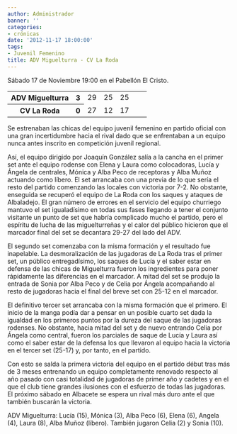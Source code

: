 ```yaml
---
author: Administrador
banner: ''
categories:
- crónicas
date: '2012-11-17 18:00:00'
tags:
- Juvenil Femenino
title: ADV Miguelturra - CV La Roda
---
```


Sábado 17 de Noviembre 19:00 en el Pabellón El Cristo.

<table>
<tr>
<th>ADV Miguelturra</th><th>3</th><td>29</td><td>25</td><td>25</td><td></td><td></td>
</tr>
<tr>
<th>CV La Roda</th><th>0</th><td>27</td><td>12</td><td>17</td><td></td><td></td>
</tr>
</table>

Se estrenaban las chicas del equipo juvenil femenino en partido oficial con una gran incertidumbre hacia el rival dado que se enfrentaban a un equipo nunca antes inscrito en competición juvenil regional.
<!--break-->
Así, el equipo dirigido por Joaquín González salía a la cancha en el primer set ante el equipo rodense con Elena y Laura como colocadoras, Lucía y Ángela de centrales, Mónica y Alba Peco de receptoras y Alba Muñoz actuando como líbero. El set arrancaba con una previa de lo que sería el resto del partido comenzando las locales con victoria por 7-2. No obstante, enseguida se recuperó el equipo de La Roda con los saques y ataques de Albaladejo. El gran número de errores en el servicio del equipo churriego mantuvo el set igualadísimo en todas sus fases llegando a tener el conjunto visitante un punto de set que habría complicado mucho el partido, pero el espíritu de lucha de las miguelturreñas y el calor del público hicieron que el marcador final del set se decantara 29-27 del lado del ADV.

El segundo set comenzaba con la misma formación y el resultado fue inapelable. La desmoralización de las jugadoras de La Roda tras el primer set, un público entregadísimo, los saques de Lucía y el saber estar en defensa de las chicas de Miguelturra fueron los ingredientes para poner rápidamente las diferencias en el marcador. A mitad del set se produjo la entrada de Sonia por Alba Peco y de Celia por Ángela acompañando al resto de jugadoras hacia el final del breve set con 25-12 en el marcador.

El definitivo tercer set arrancaba con la misma formación que el primero. El inicio de la manga podía dar a pensar en un posible cuarto set dada la igualdad en los primeros puntos por la dureza del saque de las jugadoras rodenses. No obstante, hacia mitad del set y de nuevo entrando Celia por Ángela como central, fueron los parciales de saque de Lucía y Laura así como el saber estar de la defensa los que llevaron al equipo hacia la victoria en el tercer set (25-17) y, por tanto, en el partido.

Con esto se salda la primera victoria del equipo en el partido début tras más de 3 meses entrenando un equipo completamente renovado respecto al año pasado con casi totalidad de jugadoras de primer año y cadetes y en el que el club tiene grandes ilusiones con el esfuerzo de todas las jugadoras. El próximo sábado en Albacete se espera un rival más duro ante el que también buscarán la victoria.

ADV Miguelturra: Lucía (15), Mónica (3), Alba Peco (6), Elena (6), Angela (4), Laura (8), Alba Muñoz (líbero). También jugaron Celia (2) y Sonia (10).

